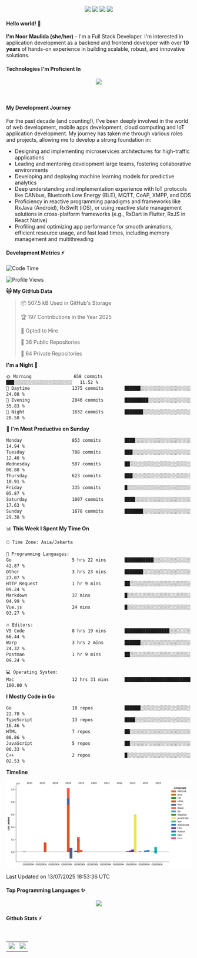 <p align="center">
  <img src="https://dev.discordprofiles.me/badge/status/814439552055771206?simple=true">
  <img src="https://dev.discordprofiles.me/badge/playing/814439552055771206">
  <img src="https://dev.discordprofiles.me/badge/vscode/814439552055771206">
  <img src="https://dev.discordprofiles.me/badge/spotify/814439552055771206">
</p>

#### Hello world! 👋
**I'm Noor Maulida (she/her)** - I'm a Full Stack Developer. I'm interested in application development as a backend and frontend developer with over **10 years** of hands-on experience in building scalable, robust, and innovative solutions.

#### Technologies I'm Proficient In
<p align="center">
  <img src="https://skillicons.dev/icons?i=go,laravel,nodejs,vue,react,flutter,python,mongodb,docker,aws,gcp" />
</p>
<br>

#### My Development Journey
For the past decade (and counting!), I've been deeply involved in the world of web development, mobile apps development, cloud computing and IoT application development. My journey has taken me through various roles and projects, allowing me to develop a strong foundation in:

* Designing and implementing microservices architectures for high-traffic applications
* Leading and mentoring development large teams, fostering collaborative environments
* Developing and deploying machine learning models for predictive analytics
* Deep understanding and implementation experience with IoT protocols like CANbus, Bluetooth Low Energy (BLE), MQTT, CoAP, XMPP, and DDS
* Proficiency in reactive programming paradigms and frameworks like RxJava (Android), RxSwift (iOS), or using reactive state management solutions in cross-platform frameworks (e.g., RxDart in Flutter, RxJS in React Native)
* Profiling and optimizing app performance for smooth animations, efficient resource usage, and fast load times, including memory management and multithreading

#### Development Metrics ⚡
<!--START_SECTION:waka-->
![Code Time](http://img.shields.io/badge/Code%20Time-1%2C124%20hrs%2048%20mins-blue)

![Profile Views](http://img.shields.io/badge/Profile%20Views-0-blue)

**🐱 My GitHub Data** 

> 📦 507.5 kB Used in GitHub's Storage 
 > 
> 🏆 197 Contributions in the Year 2025
 > 
> 💼 Opted to Hire
 > 
> 📜 36 Public Repositories 
 > 
> 🔑 64 Private Repositories 
 > 
**I'm a Night 🦉** 

```text
🌞 Morning                658 commits         ███░░░░░░░░░░░░░░░░░░░░░░   11.52 % 
🌆 Daytime                1375 commits        ██████░░░░░░░░░░░░░░░░░░░   24.08 % 
🌃 Evening                2046 commits        █████████░░░░░░░░░░░░░░░░   35.83 % 
🌙 Night                  1632 commits        ███████░░░░░░░░░░░░░░░░░░   28.58 % 
```
📅 **I'm Most Productive on Sunday** 

```text
Monday                   853 commits         ████░░░░░░░░░░░░░░░░░░░░░   14.94 % 
Tuesday                  708 commits         ███░░░░░░░░░░░░░░░░░░░░░░   12.40 % 
Wednesday                507 commits         ██░░░░░░░░░░░░░░░░░░░░░░░   08.88 % 
Thursday                 623 commits         ███░░░░░░░░░░░░░░░░░░░░░░   10.91 % 
Friday                   335 commits         █░░░░░░░░░░░░░░░░░░░░░░░░   05.87 % 
Saturday                 1007 commits        ████░░░░░░░░░░░░░░░░░░░░░   17.63 % 
Sunday                   1678 commits        ███████░░░░░░░░░░░░░░░░░░   29.38 % 
```


📊 **This Week I Spent My Time On** 

```text
🕑︎ Time Zone: Asia/Jakarta

💬 Programming Languages: 
Go                       5 hrs 22 mins       ███████████░░░░░░░░░░░░░░   42.87 % 
Other                    3 hrs 23 mins       ███████░░░░░░░░░░░░░░░░░░   27.07 % 
HTTP Request             1 hr 9 mins         ██░░░░░░░░░░░░░░░░░░░░░░░   09.24 % 
Markdown                 37 mins             █░░░░░░░░░░░░░░░░░░░░░░░░   04.99 % 
Vue.js                   24 mins             █░░░░░░░░░░░░░░░░░░░░░░░░   03.27 % 

🔥 Editors: 
VS Code                  8 hrs 19 mins       █████████████████░░░░░░░░   66.44 % 
Warp                     3 hrs 2 mins        ██████░░░░░░░░░░░░░░░░░░░   24.32 % 
Postman                  1 hr 9 mins         ██░░░░░░░░░░░░░░░░░░░░░░░   09.24 % 

💻 Operating System: 
Mac                      12 hrs 31 mins      █████████████████████████   100.00 % 
```

**I Mostly Code in Go** 

```text
Go                       18 repos            ██████░░░░░░░░░░░░░░░░░░░   22.78 % 
TypeScript               13 repos            ████░░░░░░░░░░░░░░░░░░░░░   16.46 % 
HTML                     7 repos             ██░░░░░░░░░░░░░░░░░░░░░░░   08.86 % 
JavaScript               5 repos             ██░░░░░░░░░░░░░░░░░░░░░░░   06.33 % 
C++                      2 repos             █░░░░░░░░░░░░░░░░░░░░░░░░   02.53 % 
```



**Timeline**

![Lines of Code chart](https://raw.githubusercontent.com/noormaulida/noormaulida/main/assets/bar_graph.png)


 Last Updated on 13/07/2025 18:53:36 UTC
<!--END_SECTION:waka-->

#### Top Programming Languages ✨
<p align="center">
  <img src="https://api.githubtrends.io/user/svg/noormaulida/langs?time_range=one_year&include_private=true&compact=true&theme=dark" />
</p>

#### Github Stats ⚡
<p align="center">
  <table>
    <tr>
      <td>
        <img src="https://github-readme-streak-stats.herokuapp.com?user=noormaulida&theme=react&hide_border=true&mode=weekly" height="180" />
      </td>
      <td>
        <img src="https://github-readme-stats.vercel.app/api?username=noormaulida&theme=react&count_private=true&hide_border=true&line_height=20" height="180"/>
      </td>
    </tr>
</p>
<br>
